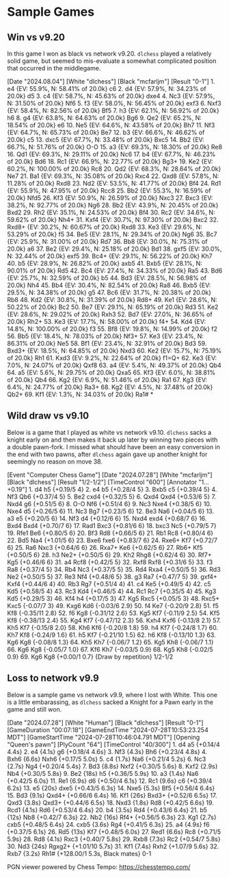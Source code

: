 # Sample Games

<link href="https://c2a.chesstempo.com/pgnviewer/v2.5/pgnviewerext.vers1.css" media="all" rel="stylesheet" crossorigin>
<script defer language="javascript" src="https://c1a.chesstempo.com/pgnviewer/v2.5/pgnviewerext.bundle.vers1.js" crossorigin></script>

<link
href="https://c1a.chesstempo.com/fonts/MaterialIcons-Regular.woff2"
rel="stylesheet" crossorigin>

## Win vs v9.20

In this game I won as black vs network v9.20.  `dlchess` played a relatively solid game,
but seemed to mis-evaluate a somewhat complicated position that occurred in the
middlegame.

<ct-pgn-viewer>
[Date "2024.08.04"]
[White "dlchess"]
[Black "mcfarljm"]
[Result "0-1"]
1. e4 {EV: 55.9%, N: 58.41% of 20.0k} c6 2. d4 {EV: 57.9%, N: 34.23% of 20.0k}
d5 3. c4 {EV: 58.7%, N: 45.63% of 20.0k} dxe4 4. Nc3 {EV: 57.9%, N: 31.50% of
20.0k} Nf6 5. f3 {EV: 58.0%, N: 56.45% of 20.0k} exf3 6. Nxf3 {EV: 58.4%, N:
82.56% of 20.0k} Bf5 7. h3 {EV: 62.1%, N: 56.92% of 20.0k} h6 8. g4 {EV: 63.8%,
N: 64.63% of 20.0k} Bg6 9. Qe2 {EV: 65.2%, N: 18.54% of 20.0k} e6 10. Ne5 {EV:
64.6%, N: 43.58% of 20.0k} Bh7 11. Nf3 {EV: 64.7%, N: 65.73% of 20.0k} Be7 12.
b3 {EV: 66.6%, N: 46.62% of 20.0k} c5 13. dxc5 {EV: 67.7%, N: 33.48% of 20.0k}
Bxc5 14. Bb2 {EV: 66.7%, N: 51.76% of 20.0k} O-O 15. a3 {EV: 69.3%, N: 18.30% of
20.0k} Re8 16. Qd1 {EV: 69.3%, N: 29.11% of 20.0k} Nc6 17. b4 {EV: 67.7%, N:
46.23% of 20.0k} Bd6 18. Rc1 {EV: 66.9%, N: 22.77% of 20.0k} Bg3+ 19. Ke2 {EV:
60.2%, N: 100.00% of 20.0k} Rc8 20. Qd2 {EV: 68.3%, N: 28.64% of 20.0k} Ne7 21.
Ba1 {EV: 69.3%, N: 35.08% of 20.0k} Rxc4 22. Qxd8 {EV: 57.8%, N: 11.28% of
20.0k} Rxd8 23. Nd2 {EV: 53.5%, N: 41.77% of 20.0k} Bf4 24. Rd1 {EV: 55.9%, N:
47.95% of 20.0k} Rcc8 25. Bb2 {EV: 55.3%, N: 16.59% of 20.0k} Nfd5 26. Kf3 {EV:
50.9%, N: 26.59% of 20.0k} Nxc3 27. Bxc3 {EV: 38.2%, N: 92.77% of 20.0k} Ng6 28.
Bb2 {EV: 43.9%, N: 20.45% of 20.0k} Bxd2 29. Rh2 {EV: 35.1%, N: 24.53% of 20.0k}
Bf4 30. Rc2 {EV: 34.6%, N: 59.62% of 20.0k} Nh4+ 31. Kxf4 {EV: 30.7%, N: 97.30%
of 20.0k} Bxc2 32. Rxd8+ {EV: 30.2%, N: 60.67% of 20.0k} Rxd8 33. Ke3 {EV:
29.6%, N: 53.29% of 20.0k} f5 34. Be5 {EV: 28.1%, N: 29.34% of 20.0k} Ng6 35.
Bc7 {EV: 25.9%, N: 31.00% of 20.0k} Rd7 36. Bb8 {EV: 30.0%, N: 75.31% of 20.0k}
a6 37. Be2 {EV: 29.4%, N: 25.18% of 20.0k} Bd1 38. gxf5 {EV: 30.0%, N: 32.44% of
20.0k} exf5 39. Bc4+ {EV: 29.1%, N: 56.22% of 20.0k} Kh7 40. b5 {EV: 28.9%, N:
26.82% of 20.0k} axb5 41. Bxb5 {EV: 28.1%, N: 90.01% of 20.0k} Rd5 42. Bc4 {EV:
27.4%, N: 34.33% of 20.0k} Ra5 43. Bd6 {EV: 25.7%, N: 32.59% of 20.0k} b5 44.
Bd3 {EV: 28.5%, N: 56.98% of 20.0k} Nh4 45. Bb4 {EV: 30.4%, N: 82.54% of 20.0k}
Ra8 46. Bxb5 {EV: 29.5%, N: 34.38% of 20.0k} g5 47. Bc6 {EV: 31.7%, N: 20.38% of
20.0k} Rb8 48. Kd2 {EV: 30.8%, N: 31.39% of 20.0k} Rd8+ 49. Ke1 {EV: 28.6%, N:
50.22% of 20.0k} Bc2 50. Be7 {EV: 29.1%, N: 65.19% of 20.0k} Rd3 51. Ke2 {EV:
28.6%, N: 29.02% of 20.0k} Rxh3 52. Bd7 {EV: 27.0%, N: 36.65% of 20.0k} Rh2+ 53. Ke3
{EV: 17.7%, N: 58.00% of 20.0k} f4+ 54. Kd4 {EV: 14.8%, N:
100.00% of 20.0k} f3 55. Bf8 {EV: 19.8%, N: 14.99% of 20.0k} f2 56. Bb5 {EV:
18.4%, N: 78.03% of 20.0k} Nf3+ 57. Ke3 {EV: 23.4%, N: 86.31% of 20.0k} Ne5 58.
Bf1 {EV: 23.4%, N: 32.91% of 20.0k} Bd3 59. Bxd3+ {EV: 18.5%, N: 64.85% of
20.0k} Nxd3 60. Ke2 {EV: 15.7%, N: 75.19% of 20.0k} Rh1 61. Kxd3 {EV: 9.2%, N:
22.64% of 20.0k} f1=Q+ 62. Ke3 {EV: 7.0%, N: 24.07% of 20.0k} Qxf8 63. a4 {EV:
5.4%, N: 49.37% of 20.0k} Qb4 64. a5 {EV: 5.6%, N: 29.75% of 20.0k} Qxa5 65. Kf3
{EV: 6.0%, N: 38.81% of 20.0k} Qb4 66. Kg2 {EV: 6.9%, N: 51.46% of 20.0k} Ra1
67. Kg3 {EV: 6.4%, N: 24.77% of 20.0k} Ra3+ 68. Kg2 {EV: 4.5%, N: 37.48% of
20.0k} Qb2+ 69. Kf1 {EV: 1.3%, N: 34.03% of 20.0k} Ra1# *
</ct-pgn-viewer>

## Wild draw vs v9.10

Below is a game that I played as white vs network v9.10.  `dlchess` sacks a knight early
on and then makes it back up later by winning two pieces with a double pawn-fork.  I
missed what should have been an easy conversion in the end with two pawns, after
`dlchess` again gave up another knight for seemingly no reason on move 38.

<ct-pgn-viewer>
[Event "Computer Chess Game"]
[Date "2024.07.28"]
[White "mcfarljm"]
[Black "dlchess"]
[Result "1/2-1/2"]
[TimeControl "600"]
[Annotator "1... +0.19"]
1. d4 h5 {+0.19/5 4} 2. e4 b5 {+0.28/4 5} 3. Bxb5 c5 {+0.39/4 5} 4. Nf3 Qb6
{+0.37/4 5} 5. Be2 cxd4 {+0.32/5 5} 6. Qxd4 Qxd4 {+0.53/6 5} 7. Nxd4 g6
{+0.51/5 6} 8. O-O Nf6 {+0.51/4 6} 9. Nc3 Nxe4 {+0.38/5 6} 10. Nxe4 d5
{+0.26/5 6} 11. Nc3 Bg7 {+0.23/5 6} 12. Be3 Na6 {+0.04/5 6} 13. a3 e5
{+0.20/5 6} 14. Nf3 d4 {+0.12/6 6} 15. Nxd4 exd4 {+0.68/7 6} 16. Bxd4 Bxd4
{+0.70/7 6} 17. Rad1 Bxc3 {+0.81/6 6} 18. bxc3 Nc5 {+0.79/5 7} 19. Rfe1 Be6
{+0.80/5 6} 20. Bf3 Rd8 {+0.66/5 6} 21. Rb1 Rc8 {+0.80/4 6} 22. Bd5 Na4
{+1.01/5 6} 23. Bxe6 fxe6 {+0.83/7 6} 24. Rxe6+ Kf7 {+0.72/7 6} 25. Ra6
Nxc3 {+0.64/6 6} 26. Rxa7+ Ke6 {+0.62/5 6} 27. Rb6+ Kf5 {+0.50/5 6} 28. h3
Ne2+ {+0.50/5 6} 29. Kh2 Rhg8 {+0.62/4 6} 30. Rf7+ Kg5 {+0.46/6 6} 31. a4
Rcf8 {+0.42/5 5} 32. Rxf8 Rxf8 {+0.31/6 5} 33. f3 Ra8 {+0.37/4 5} 34. Rb4
Nc3 {+0.37/5 5} 35. Rd4 Rxa4 {+0.50/5 5} 36. Rd3 Ne2 {+0.50/5 5} 37. Re3
Nf4 {+0.48/6 5} 38. g3 Ra7 {+0.47/7 5} 39. gxf4+ Kxf4 {+0.44/6 4} 40. Rb3
Rg7 {+0.51/4 4} 41. c4 Ke5 {+0.49/5 4} 42. c5 Kd5 {+0.58/5 4} 43. Rc3 Kd4
{+0.46/5 4} 44. Rc1 Rc7 {+0.35/5 4} 45. Kg3 Kd5 {+0.29/5 3} 46. Kf4 h4
{+0.17/5 3} 47. Kg5 Rxc5 {+0.05/5 3} 48. Rxc5+ Kxc5 {-0.07/7 3} 49. Kxg6
Kd6 {-0.03/6 2.9} 50. f4 Ke7 {-0.20/9 2.8} 51. f5 Kf8 {-0.35/11 2.8} 52. f6
Kg8 {-0.31/12 2.6} 53. Kg5 Kf7 {-0.11/9 2.5} 54. Kf5 Kf8 {-0.38/13 2.4} 55.
Kg4 Kf7 {-0.47/12 2.3} 56. Kxh4 Kxf6 {-0.13/8 2.1} 57. Kh5 Kf7
{-0.15/8 2.0} 58. Kh6 Kf6 {-0.20/8 1.8} 59. h4 Kf7 {-0.24/8 1.7} 60. Kh7
Kf8 {-0.24/9 1.6} 61. h5 Kf7 {-0.21/10 1.5} 62. h6 Kf8 {-0.13/10 1.3} 63.
Kg6 Kg8 {-0.08/8 1.3} 64. Kh5 Kh7 {-0.06/7 1.2} 65. Kg5 Kh8 {-0.06/7 1.1}
66. Kg6 Kg8 {-0.05/7 1.0} 67. Kf6 Kh7 {-0.03/5 0.9} 68. Kg5 Kh8
{-0.02/5 0.9} 69. Kg6 Kg8 {+0.00/1 0.7}
{Draw by repetition} 1/2-1/2
</ct-pgn-viewer>



## Loss to network v9.9

Below is a sample game vs network v9.9, where I lost with White.  This one is a little
embarassing, as `dlchess` sacked a Knight for a Pawn early in the game and still won.

<ct-pgn-viewer>
[Date "2024.07.28"]
[White "Human"]
[Black "dlchess"]
[Result "0-1"]
[GameDuration "00:07:18"]
[GameEndTime "2024-07-28T10:53:23.254 MDT"]
[GameStartTime "2024-07-28T10:46:04.791 MDT"]
[Opening "Queen's pawn"]
[PlyCount "64"]
[TimeControl "40/300"]
1. d4 a5 {+0.14/4 4.4s} 2. e4 {4.1s} g6 {+0.18/4 4.6s} 3. Nf3 {4.3s}
Bh6 {+0.23/4 4.8s} 4. Bxh6 {6.6s} Nxh6 {+0.17/5 5.0s} 5. c4 {1.7s}
Na6 {+0.21/4 5.2s} 6. Nc3 {2.7s} Ng4 {+0.20/4 5.4s} 7. Bd3 {8.8s}
Nxf2 {+0.30/5 5.6s} 8. Kxf2 {2.9s} Nb4 {+0.30/5 5.8s} 9. Be2 {18s}
h5 {+0.36/5 5.9s} 10. a3 {1.4s} Na6 {+0.42/5 6.0s} 11. Re1 {6.9s}
d6 {+0.50/4 6.1s} 12. Rc1 {9.6s} c6 {+0.39/4 6.2s} 13. e5 {20s}
dxe5 {+0.43/5 6.3s} 14. Nxe5 {5.3s} Bf5 {+0.56/4 6.4s} 15. Bd3 {9.1s}
Qxd4+ {+0.66/6 6.4s} 16. Kf1 {26s} Bxd3+ {+0.52/6 6.5s} 17. Qxd3 {3.8s}
Qxd3+ {+0.44/6 6.5s} 18. Nxd3 {1.8s} Rd8 {+0.42/5 6.6s} 19. Rcd1 {4.1s}
Rd6 {+0.53/4 6.4s} 20. b4 {3.5s} Rd4 {+0.43/6 6.4s} 21. b5 {12s}
Nb8 {+0.42/7 6.3s} 22. Nb2 {16s} Rf4+ {+0.56/5 6.3s} 23. Kg1 {2.7s}
cxb5 {+0.48/5 6.4s} 24. cxb5 {3.6s} Rg4 {+0.41/5 6.3s} 25. a4 {4.9s}
f6 {+0.37/5 6.1s} 26. Rd5 {13s} Kf7 {+0.48/5 6.0s} 27. Red1 {6.6s}
Rc8 {+0.71/5 5.9s} 28. Rd8 {4.1s} Rxc3 {+0.40/7 5.8s} 29. Rxb8 {7.3s}
Rc2 {+0.54/7 5.8s} 30. Nd3 {24s} Rgxg2+ {+1.01/10 5.7s} 31. Kf1 {7.4s}
Rxh2 {+1.07/9 5.6s} 32. Rxb7 {3.2s} Rh1# {+128.00/1 5.3s, Black mates} 0-1
</ct-pgn-viewer>

PGN viewer powered by Chess Tempo: <https://chesstempo.com/> 

